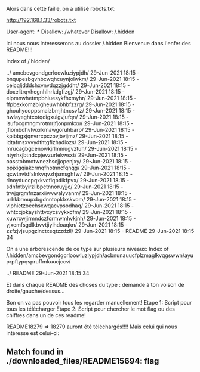 Alors dans cette faille, on a utilisé robots.txt:

http://192.168.1.33/robots.txt

User-agent: *
Disallow: /whatever
Disallow: /.hidden

Ici nous nous interesserons au dossier /.hidden
Bienvenue dans l'enfer des README!!!

Index of /.hidden/

../
amcbevgondgcrloowluziypjdh/                        29-Jun-2021 18:15                   -
bnqupesbgvhbcwqhcuynjolwkm/                        29-Jun-2021 18:15                   -
ceicqljdddshxvnvdqzzjgddht/                        29-Jun-2021 18:15                   -
doxelitrqvhegnhlhrkdgfizgj/                        29-Jun-2021 18:15                   -
eipmnwhetmpbhiuesykfhxmyhr/                        29-Jun-2021 18:15                   -
ffpbexkomzbigheuwhbhbfzzrg/                        29-Jun-2021 18:15                   -
ghouhyooppsmaizbmjhtncsvfz/                        29-Jun-2021 18:15                   -
hwlayeghtcotqdigxuigvjufqn/                        29-Jun-2021 18:15                   -
isufpcgmngmrotmrjfjonpmkxu/                        29-Jun-2021 18:15                   -
jfiombdhvlwxrkmawgoruhbarp/                        29-Jun-2021 18:15                   -
kpibbgxjqnvrrcpczovjbvijmz/                        29-Jun-2021 18:15                   -
ldtafmsxvvydthtgflzhadiozs/                        29-Jun-2021 18:15                   -
mrucagbgcenowkjrlmmugvztuh/                        29-Jun-2021 18:15                   -
ntyrhxjbtndcpjevzurlekwsxt/                        29-Jun-2021 18:15                   -
oasstobmotwnezhscjjopenjxy/                        29-Jun-2021 18:15                   -
ppjxigqiakcrmqfhotnncfqnqg/                        29-Jun-2021 18:15                   -
qcwtnvtdfslnkvqvzhjsmsghfw/                        29-Jun-2021 18:15                   -
rlnoyduccpqxkvcfiqpdikfpvx/                        29-Jun-2021 18:15                   -
sdnfntbyirzllbpctnnoruyjjc/                        29-Jun-2021 18:15                   -
trwjgrgmfnzarxiiwvwalyvanm/                        29-Jun-2021 18:15                   -
urhkbrmupxbgdnntopklxskvom/                        29-Jun-2021 18:15                   -
viphietzoechsxwqacvpsodhaq/                        29-Jun-2021 18:15                   -
whtccjokayshttvxycsvykxcfm/                        29-Jun-2021 18:15                   -
xuwrcwjjrmndczfcrmwmhvkjnh/                        29-Jun-2021 18:15                   -
yjxemfsgdlkbvvtjiylhdoaqkn/                        29-Jun-2021 18:15                   -
zzfzjvjsupgzinctxeqtzzdzll/                        29-Jun-2021 18:15                   -
README                                             29-Jun-2021 18:15                  34

On a une arborescende de ce type sur plusieurs niveaux:
Index of /.hidden/amcbevgondgcrloowluziypjdh/acbnunauucfplzmaglkvqgswwn/ayuprpftypqspruffmkuucjccv/

../
README                                             29-Jun-2021 18:15                  34


Et dans chaque README des choses du type : demande à ton voison de droite/gauche/dessus...

Bon on va pas pouvoir tous les regarder manuellement!
Etape 1: Script pour tous les télécharger
Etape 2: Script pour chercher le mot flag ou des chiffres dans un de ces readme!

README18279 => 18279 auront été téléchargés!!!!
Mais celui qui nous intéresse est celui-ci:

Match found in ./downloaded_files/README15694:
flag
----
